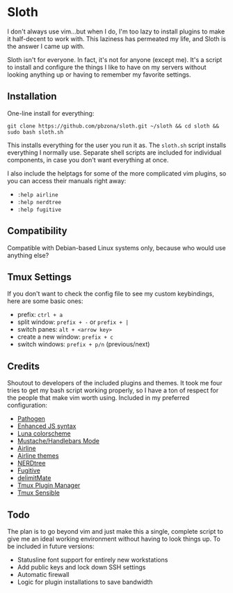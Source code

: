 # Sloth

I don't always use vim...but when I do, I'm too lazy to install plugins to make
it half-decent to work with. This laziness has permeated my life, and Sloth is
the answer I came up with.

Sloth isn't for everyone. In fact, it's not for anyone (except me). It's a script to
install and configure the things I like to have on my servers without looking
anything up or having to remember my favorite settings.

## Installation

One-line install for everything:

`git clone https://github.com/pbzona/sloth.git ~/sloth && cd sloth && sudo
bash sloth.sh`

This installs everything for the user you run it as. The `sloth.sh` script
installs everything I normally use. Separate shell scripts are included for
individual components, in case you don't want everything at once.

I also include the helptags for some of the more complicated vim plugins, so you can
access their manuals right away:

- `:help airline`
- `:help nerdtree`
- `:help fugitive`

## Compatibility

Compatible with Debian-based Linux systems only, because who would
use anything else?

## Tmux Settings

If you don't want to check the config file to see my custom keybindings, here are some basic
ones:

- prefix: `ctrl + a`
- split window: `prefix + -` or `prefix + |`
- switch panes: `alt + <arrow key>`
- create a new window: `prefix + c`
- switch windows: `prefix + p/n` (previous/next)

## Credits

Shoutout to developers of the included plugins and themes. It took me four
tries to get my bash script working properly, so I have a ton of respect for
the people that make vim worth using. Included in my preferred configuration:

- [Pathogen](https://github.com/tpope/vim-pathogen)
- [Enhanced JS syntax](https://github.com/pangloss/vim-javascript)
- [Luna colorscheme](https://github.com/notpratheek/vim-luna)
- [Mustache/Handlebars Mode](https://github.com/mustache/vim-mustache-handlebars)
- [Airline](https://github.com/vim-airline/vim-airline)
- [Airline themes](https://github.com/vim-airline/vim-airline-themes)
- [NERDtree](https://github.com/scrooloose/nerdtree)
- [Fugitive](https://github.com/tpope/vim-fugitive)
- [delimitMate](https://github.com/Raimondi/delimitMate)
- [Tmux Plugin Manager](https://github.com/tmux-plugins/tpm)
- [Tmux Sensible](https://github.com/tmux-plugins/tmux-sensible)

## Todo

The plan is to go beyond vim and just make this a single, complete script to give me an
ideal working environment without having to look things up. To be included in
future versions:

- Statusline font support for entirely new workstations
- Add public keys and lock down SSH settings
- Automatic firewall
- Logic for plugin installations to save bandwidth
